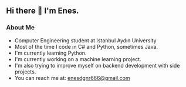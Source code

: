 ## Hi there 👋 I'm Enes.

### About Me

- Computer Engineering student at Istanbul Aydın University
- Most of the time I code in C# and Python, sometimes Java.
- I'm currently learning Python.
- I'm currently working on a machine learning project.
- I'm also trying to improve myself on backend development with side projects.
- You can reach me at: enesdgnr666@gmail.com
<!--
**Decadence666/Decadence666** is a ✨ _special_ ✨ repository because its `README.md` (this file) appears on your GitHub profile.

Here are some ideas to get you started:

- 🔭 I’m currently working on ...
- 🌱 I’m currently learning ...
- 👯 I’m looking to collaborate on ...
- 🤔 I’m looking for help with ...
- 💬 Ask me about ...
- 📫 How to reach me: ...
- 😄 Pronouns: ...
- ⚡ Fun fact: ...
-->
